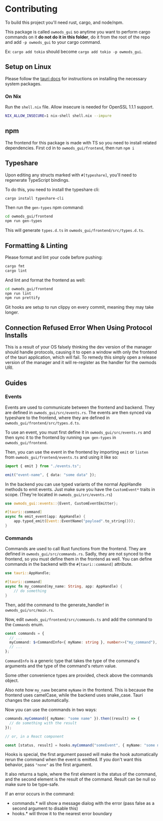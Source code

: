 # Contributing

To build this project you'll need rust, cargo, and node/npm.

This package is called `owmods_gui` so anytime you want to perform cargo commands on it **do not do it in this folder**, do it from the root of the repo and add `-p owmods_gui` to your cargo command.

Ex: `cargo add tokio` should become `cargo add tokio -p owmods_gui`.

## Setup on Linux

Please follow the [tauri docs](https://tauri.app/v1/guides/getting-started/prerequisites#setting-up-linux) for instructions on installing the necessary system packages.

### On Nix

Run the `shell.nix` file. Allow insecure is needed for OpenSSL 1.1.1 support.

```sh
NIX_ALLOW_INSECURE=1 nix-shell shell.nix --impure
```

## npm

The frontend for this package is made with TS so you need to install related dependencies. First cd in to `owmods_gui/frontend`, then run `npm i`

## Typeshare

Upon editing any structs marked with `#[typeshare]`, you'll need to regenerate TypeScript bindings.

To do this, you need to install the typeshare cli:

```sh
cargo install typeshare-cli
```

Then run the `gen-types` npm command:

```sh
cd owmods_gui/frontend
npm run gen-types
```

This will generate `types.d.ts` in `owmods_gui/frontend/src/types.d.ts`.

## Formatting & Linting

Please format and lint your code before pushing:

```sh
cargo fmt
cargo lint
```

And lint and format the frontend as well:

```sh
cd owmods_gui/frontend
npm run lint
npm run prettify
```

Git hooks are setup to run clippy on every commit, meaning they may take longer.

## Connection Refused Error When Using Protocol Installs

This is a result of your OS falsely thinking the dev version of the manager should handle protocols, causing it to open a window with only the frontend of the tauri application, which will fail. To remedy this simply open a release version of the manager and it will re-register as the handler for the owmods URI.

## Guides

### Events

Events are used to communicate between the frontend and backend. They are defined in `owmods_gui/src/events.rs`.
The events are then synced via typeshare to the frontend, where they are defined in `owmods_gui/frontend/src/types.d.ts`.

To use an event, you must first define it in `owmods_gui/src/events.rs` and then sync it to the frontend by running `npm gen-types` in `owmods_gui/frontend`.

Then, you can use the event in the frontend by importing `emit` or `listen` from `owmods_gui/frontend/events.ts` and using it like so:

```ts
import { emit } from "./events.ts";

emit("event-name", { data: "some data" });
```

In the backend you can use typed variants of the normal AppHandle methods to emit events. Just make sure you have the `CustomEvent*` traits in scope.
(They're located in `owmods_gui/src/events.rs`)

```rs
use owmods_gui::events::{Event, CustomEventEmitter};

#[tauri::command]
async fn emit_event(app: AppHandle) {
    app.typed_emit(Event::EventName("payload".to_string()));
}
```

### Commands

Commands are used to call Rust functions from the frontend. They are defined in `owmods_gui/src/commands.rs`.
Sadly, they are not synced to the frontend, so you must define them in the frontend as well.
You can define commands in the backend with the `#[tauri::command]` attribute.

```rs
use tauri::AppHandle;

#[tauri::command]
async fn my_command(my_name: String, app: AppHandle) {
    // do something
}
```

Then, add the command to the generate_handler! in `owmods_gui/src/main.rs`.

Now, edit `owmods_gui/frontend/src/commands.ts` and add the command to the `Commands` enum.

```ts
const commands = {
  // ...
  myCommand: $<CommandInfo<{ myName: string }, number>>("my_command"), // the name of the command must match the name in the backend
  // ...
};
```

`CommandInfo` is a generic type that takes the type of the command's arguments and the type of the command's return value.

Some other convenience types are provided, check above the commands object.

Also note how `my_name` became `myName` in the frontend. This is because the frontend uses camelCase, while the backend uses snake_case. Tauri changes the case automatically.

Now you can use the commands in two ways:

```ts
commands.myCommand({ myName: "some name" }).then((result) => {
  // do something with the result
});

// or, in a React component

const [status, result] = hooks.myCommand("someEvent", { myName: "some name" });
```

Hooks is special, the first argument passed will make the hook automatically rerun the command when the event is emitted. If you don't want this behavior, pass `"none"` as the first argument.

It also returns a tuple, where the first element is the status of the command, and the second element is the result of the command. Result can be null so make sure to be type-safe.

If an error occurs in the command:

- commands.\* will show a message dialog with the error (pass false as a second argument to disable this)
- hooks.\* will throw it to the nearest error boundary
